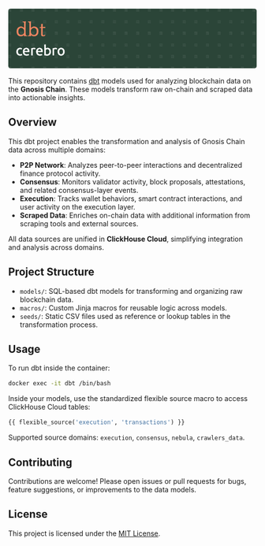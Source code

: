 ![Cerebro dbt](img/header-cerebro-dbt.png)


This repository contains [dbt](https://www.getdbt.com/) models used for analyzing blockchain data on the **Gnosis Chain**. These models transform raw on-chain and scraped data into actionable insights.

## Overview

This dbt project enables the transformation and analysis of Gnosis Chain data across multiple domains:

- **P2P Network**: Analyzes peer-to-peer interactions and decentralized finance protocol activity.
- **Consensus**: Monitors validator activity, block proposals, attestations, and related consensus-layer events.
- **Execution**: Tracks wallet behaviors, smart contract interactions, and user activity on the execution layer.
- **Scraped Data**: Enriches on-chain data with additional information from scraping tools and external sources.

All data sources are unified in **ClickHouse Cloud**, simplifying integration and analysis across domains.

## Project Structure

- `models/`: SQL-based dbt models for transforming and organizing raw blockchain data.
- `macros/`: Custom Jinja macros for reusable logic across models.
- `seeds/`: Static CSV files used as reference or lookup tables in the transformation process.

## Usage

To run dbt inside the container:

```bash
docker exec -it dbt /bin/bash
```

Inside your models, use the standardized flexible source macro to access ClickHouse Cloud tables:

```sql
{{ flexible_source('execution', 'transactions') }}
```

Supported source domains: `execution`, `consensus`, `nebula`, `crawlers_data`.

## Contributing

Contributions are welcome! Please open issues or pull requests for bugs, feature suggestions, or improvements to the data models.

## License

This project is licensed under the [MIT License](LICENSE).
